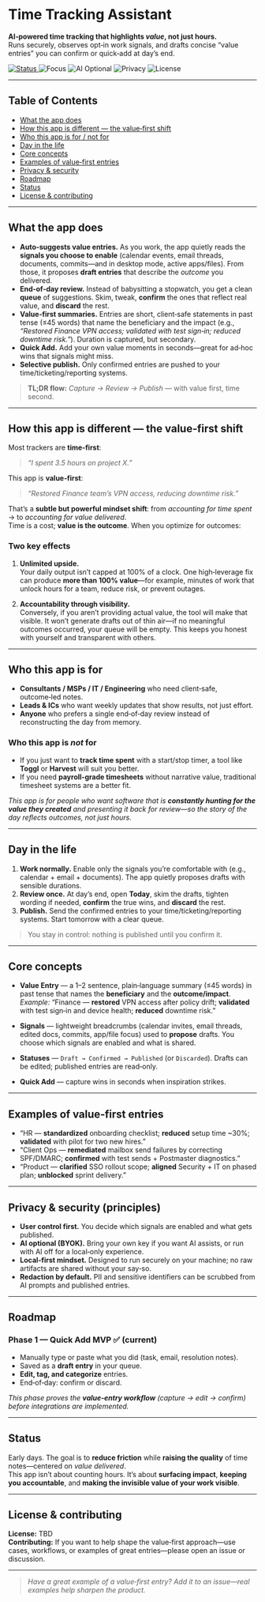 # Time Tracking Assistant

**AI‑powered time tracking that highlights _value_, not just hours.**  
Runs securely, observes opt‑in work signals, and drafts concise “value entries” you can confirm or quick‑add at day’s end.

<p align="left">
  <a href="https://github.com/jrkropp/time-tracking-assistant">
    <img alt="Status" src="https://img.shields.io/badge/status-early%20alpha-FFD166.svg">
  </a>
  <img alt="Focus" src="https://img.shields.io/badge/focus-value--first-blueviolet">
  <img alt="AI Optional" src="https://img.shields.io/badge/AI-BYOK%20optional-06B6D4">
  <img alt="Privacy" src="https://img.shields.io/badge/privacy-local--first-10B981">
  <img alt="License" src="https://img.shields.io/badge/license-TBD-lightgrey">
</p>

---

## Table of Contents

- [What the app does](#what-the-app-does)
- [How this app is different — the value‑first shift](#how-this-app-is-different--the-valuefirst-shift)
- [Who this app is for / not for](#who-this-app-is-for)
- [Day in the life](#day-in-the-life)
- [Core concepts](#core-concepts)
- [Examples of value‑first entries](#examples-of-valuefirst-entries)
- [Privacy & security](#privacy--security-principles)
- [Roadmap](#roadmap)
- [Status](#status)
- [License & contributing](#license--contributing)

---

## What the app does

- **Auto‑suggests value entries.** As you work, the app quietly reads the **signals you choose to enable** (calendar events, email threads, documents, commits—and in desktop mode, active apps/files). From those, it proposes **draft entries** that describe the _outcome_ you delivered.
- **End‑of‑day review.** Instead of babysitting a stopwatch, you get a clean **queue** of suggestions. Skim, tweak, **confirm** the ones that reflect real value, and **discard** the rest.
- **Value‑first summaries.** Entries are short, client‑safe statements in past tense (≤45 words) that name the beneficiary and the impact (e.g., _“Restored Finance VPN access; validated with test sign‑in; reduced downtime risk.”_). Duration is captured, but secondary.
- **Quick Add.** Add your own value moments in seconds—great for ad‑hoc wins that signals might miss.
- **Selective publish.** Only confirmed entries are pushed to your time/ticketing/reporting systems.

> **TL;DR flow:** _Capture → Review → Publish_ — with value first, time second.

---

## How this app is different — the value‑first shift

Most trackers are **time‑first**:  
> _“I spent 3.5 hours on project X.”_

This app is **value‑first**:  
> _“Restored Finance team’s VPN access, reducing downtime risk.”_

That’s a **subtle but powerful mindset shift**: from _accounting for time spent_ → to _accounting for value delivered_.  
Time is a cost; **value is the outcome**. When you optimize for outcomes:

### Two key effects

1. **Unlimited upside.**  
   Your daily output isn’t capped at 100% of a clock. One high‑leverage fix can produce **more than 100% value**—for example, minutes of work that unlock hours for a team, reduce risk, or prevent outages.

2. **Accountability through visibility.**  
   Conversely, if you aren’t providing actual value, the tool will make that visible. It won’t generate drafts out of thin air—if no meaningful outcomes occurred, your queue will be empty. This keeps you honest with yourself and transparent with others.

---

## Who this app is for

- **Consultants / MSPs / IT / Engineering** who need client‑safe, outcome‑led notes.  
- **Leads & ICs** who want weekly updates that show results, not just effort.  
- **Anyone** who prefers a single end‑of‑day review instead of reconstructing the day from memory.

### Who this app is _not_ for

- If you just want to **track time spent** with a start/stop timer, a tool like **Toggl** or **Harvest** will suit you better.  
- If you need **payroll‑grade timesheets** without narrative value, traditional timesheet systems are a better fit.

_This app is for people who want software that is **constantly hunting for the value they created** and presenting it back for review—so the story of the day reflects outcomes, not just hours._

---

## Day in the life

1. **Work normally.** Enable only the signals you’re comfortable with (e.g., calendar + email + documents). The app quietly proposes drafts with sensible durations.  
2. **Review once.** At day’s end, open **Today**, skim the drafts, tighten wording if needed, **confirm** the true wins, and **discard** the rest.  
3. **Publish.** Send the confirmed entries to your time/ticketing/reporting systems. Start tomorrow with a clear queue.

> You stay in control: nothing is published until you confirm it.

---

## Core concepts

- **Value Entry** — a 1–2 sentence, plain‑language summary (≤45 words) in past tense that names the **beneficiary** and the **outcome/impact**.  
  _Example:_ “Finance — **restored** VPN access after policy drift; **validated** with test sign‑in and device health; **reduced** downtime risk.”

- **Signals** — lightweight breadcrumbs (calendar invites, email threads, edited docs, commits, app/file focus) used to **propose** drafts. You choose which signals are enabled and what is shared.

- **Statuses** — `Draft → Confirmed → Published` (or `Discarded`). Drafts can be edited; published entries are read‑only.

- **Quick Add** — capture wins in seconds when inspiration strikes.

---

## Examples of value‑first entries

- “HR — **standardized** onboarding checklist; **reduced** setup time ~30%; **validated** with pilot for two new hires.”  
- “Client Ops — **remediated** mailbox send failures by correcting SPF/DMARC; **confirmed** with test sends + Postmaster diagnostics.”  
- “Product — **clarified** SSO rollout scope; **aligned** Security + IT on phased plan; **unblocked** sprint delivery.”

---

## Privacy & security (principles)

- **User control first.** You decide which signals are enabled and what gets published.  
- **AI optional (BYOK).** Bring your own key if you want AI assists, or run with AI off for a local‑only experience.  
- **Local‑first mindset.** Designed to run securely on your machine; no raw artifacts are shared without your say‑so.  
- **Redaction by default.** PII and sensitive identifiers can be scrubbed from AI prompts and published entries.

---

## Roadmap

### Phase 1 — **Quick Add MVP** ✅ (current)
- Manually type or paste what you did (task, email, resolution notes).  
- Saved as a **draft entry** in your queue.  
- **Edit, tag, and categorize** entries.  
- End‑of‑day: confirm or discard.

_This phase proves the **value‑entry workflow** (capture → edit → confirm) before integrations are implemented._


---

## Status

Early days. The goal is to **reduce friction** while **raising the quality** of time notes—centered on _value delivered_.  
This app isn’t about counting hours. It’s about **surfacing impact**, **keeping you accountable**, and **making the invisible value of your work visible**.

---

## License & contributing

**License:** TBD  
**Contributing:** If you want to help shape the value‑first approach—use cases, workflows, or examples of great entries—please open an issue or discussion.

---

> _Have a great example of a value‑first entry? Add it to an issue—real examples help sharpen the product._
